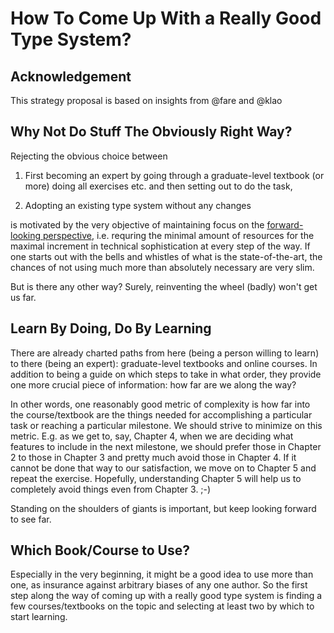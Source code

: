 # How To Come Up With a Really Good Type System?

## Acknowledgement

This strategy proposal is based on insights from @fare and @klao 

## Why Not Do Stuff The Obviously Right Way?

Rejecting the obvious choice between

1. First becoming an expert by going through a graduate-level textbook 
(or more) doing all exercises etc. and then setting out to do the task,

2. Adopting an existing type system without any changes

is motivated by the very objective of maintaining focus on the 
[forward-looking perspective](../ROCKS_AND_STICKS.md), i.e. requring the 
minimal amount of resources for the maximal increment in technical 
sophistication at every step of the way. If one starts out with the 
bells and whistles of what is the state-of-the-art, the chances of not 
using much more than absolutely necessary are very slim.

But is there any other way? Surely, reinventing the wheel (badly) won't 
get us far.

## Learn By Doing, Do By Learning

There are already charted paths from here (being a person willing to learn) 
to there (being an expert): graduate-level textbooks and online courses. 
In addition to being a guide on which steps to take in what order, they 
provide one more crucial piece of information: how far are we along the way?

In other words, one reasonably good metric of complexity is how far into 
the course/textbook are the things needed for accomplishing a particular task 
or reaching a particular milestone. We should strive to minimize on this 
metric. E.g. as we get to, say, Chapter 4, when we are deciding what features 
to include in the next milestone, we should prefer those in Chapter 2 to 
those in Chapter 3 and pretty much avoid those in Chapter 4. If it cannot 
be done that way to our satisfaction, we move on to Chapter 5 and repeat 
the exercise. Hopefully, understanding Chapter 5 will help us to completely 
avoid things even from Chapter 3. ;-)

Standing on the shoulders of giants is important, but keep looking forward 
to see far.

## Which Book/Course to Use?

Especially in the very beginning, it might be a good idea to use more than 
one, as insurance against arbitrary biases of any one author. So the 
first step along the way of coming up with a really good type system is
finding a few courses/textbooks on the topic and selecting at least two 
by which to start learning.
